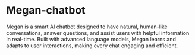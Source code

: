 # Megan-chatbot
Megan is a smart AI chatbot designed to have natural, human-like conversations, answer questions, and assist users with helpful information in real-time. Built with advanced language models, Megan learns and adapts to user interactions, making every chat engaging and efficient.
